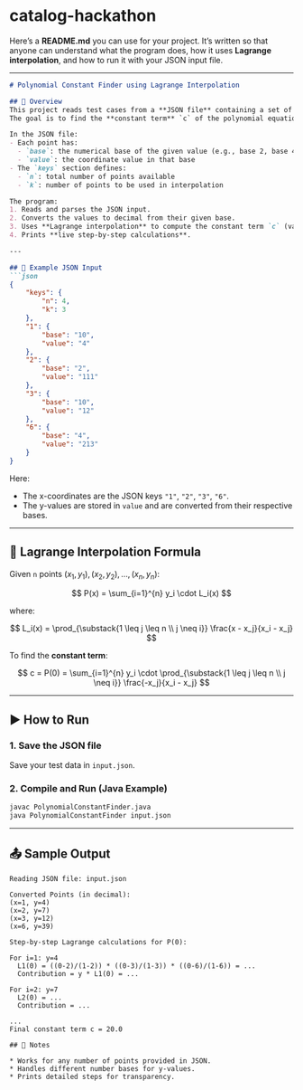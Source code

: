 # catalog-hackathon
Here’s a **README.md** you can use for your project.
It’s written so that anyone can understand what the program does, how it uses **Lagrange interpolation**, and how to run it with your JSON input file.

---

````markdown
# Polynomial Constant Finder using Lagrange Interpolation

## 📌 Overview
This project reads test cases from a **JSON file** containing a set of `(x, y)` coordinates.  
The goal is to find the **constant term** `c` of the polynomial equation that passes through the given points using the **Lagrange interpolation formula**.

In the JSON file:
- Each point has:
  - `base`: the numerical base of the given value (e.g., base 2, base 4, base 10, etc.)
  - `value`: the coordinate value in that base
- The `keys` section defines:
  - `n`: total number of points available
  - `k`: number of points to be used in interpolation

The program:
1. Reads and parses the JSON input.
2. Converts the values to decimal from their given base.
3. Uses **Lagrange interpolation** to compute the constant term `c` (value of the polynomial at `x = 0`).
4. Prints **live step-by-step calculations**.

---

## 📂 Example JSON Input
```json
{
    "keys": {
        "n": 4,
        "k": 3
    },
    "1": {
        "base": "10",
        "value": "4"
    },
    "2": {
        "base": "2",
        "value": "111"
    },
    "3": {
        "base": "10",
        "value": "12"
    },
    "6": {
        "base": "4",
        "value": "213"
    }
}
````

Here:

* The x-coordinates are the JSON keys `"1"`, `"2"`, `"3"`, `"6"`.
* The y-values are stored in `value` and are converted from their respective bases.

---

## 🧮 Lagrange Interpolation Formula

Given `n` points $(x_1, y_1), (x_2, y_2), \dots, (x_n, y_n)$:

$$
P(x) = \sum_{i=1}^{n} y_i \cdot L_i(x)
$$

where:

$$
L_i(x) = \prod_{\substack{1 \leq j \leq n \\ j \neq i}} \frac{x - x_j}{x_i - x_j}
$$

To find the **constant term**:

$$
c = P(0) = \sum_{i=1}^{n} y_i \cdot \prod_{\substack{1 \leq j \leq n \\ j \neq i}} \frac{-x_j}{x_i - x_j}
$$

---

## ▶ How to Run

### 1. Save the JSON file

Save your test data in `input.json`.

### 2. Compile and Run (Java Example)

```bash
javac PolynomialConstantFinder.java
java PolynomialConstantFinder input.json
```

---

## 📤 Sample Output

```
Reading JSON file: input.json

Converted Points (in decimal):
(x=1, y=4)
(x=2, y=7)
(x=3, y=12)
(x=6, y=39)

Step-by-step Lagrange calculations for P(0):

For i=1: y=4
  L1(0) = ((0-2)/(1-2)) * ((0-3)/(1-3)) * ((0-6)/(1-6)) = ...
  Contribution = y * L1(0) = ...

For i=2: y=7
  L2(0) = ...
  Contribution = ...

...
Final constant term c = 20.0

## 📜 Notes

* Works for any number of points provided in JSON.
* Handles different number bases for y-values.
* Prints detailed steps for transparency.
